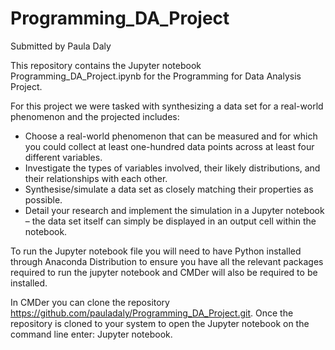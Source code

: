 # Programming_DA_Project
Submitted by Paula Daly

This repository contains the Jupyter notebook Programming_DA_Project.ipynb for the Programming for Data Analysis Project.

For this project we were tasked with synthesizing a data set for a real-world phenomenon and the projected includes:

 - Choose a real-world phenomenon that can be measured and for which you could collect at least one-hundred data points across at least four different variables.
 - Investigate the types of variables involved, their likely distributions, and their relationships with each other.
 - Synthesise/simulate a data set as closely matching their properties as possible.
 - Detail your research and implement the simulation in a Jupyter notebook – the data set itself can simply be displayed in an output cell within the notebook.

 To run the Jupyter notebook file you will need to have Python installed through Anaconda Distribution to ensure you have all the relevant packages required to run the jupyter notebook and CMDer will also be required to be installed.
 
 In CMDer you can clone the repository https://github.com/pauladaly/Programming_DA_Project.git.  Once the repository is cloned to your system to open the Jupyter notebook on the command line enter: Jupyter notebook.